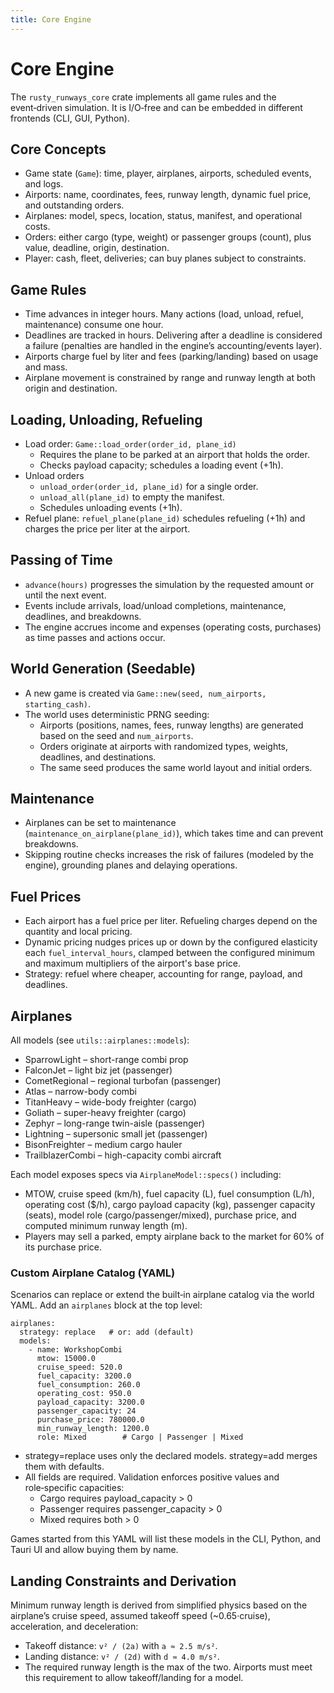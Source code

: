 ```yaml
---
title: Core Engine
---
```


# Core Engine

The `rusty_runways_core` crate implements all game rules and the event‑driven simulation. It is I/O‑free and can be embedded in different frontends (CLI, GUI, Python).

## Core Concepts

- Game state (`Game`): time, player, airplanes, airports, scheduled events, and logs.
- Airports: name, coordinates, fees, runway length, dynamic fuel price, and outstanding orders.
- Airplanes: model, specs, location, status, manifest, and operational costs.
- Orders: either cargo (type, weight) or passenger groups (count), plus value, deadline, origin, destination.
- Player: cash, fleet, deliveries; can buy planes subject to constraints.

## Game Rules

- Time advances in integer hours. Many actions (load, unload, refuel, maintenance) consume one hour.
- Deadlines are tracked in hours. Delivering after a deadline is considered a failure (penalties are handled in the engine’s accounting/events layer).
- Airports charge fuel by liter and fees (parking/landing) based on usage and mass.
- Airplane movement is constrained by range and runway length at both origin and destination.

## Loading, Unloading, Refueling

- Load order: `Game::load_order(order_id, plane_id)`
  - Requires the plane to be parked at an airport that holds the order.
  - Checks payload capacity; schedules a loading event (+1h).
- Unload orders
  - `unload_order(order_id, plane_id)` for a single order.
  - `unload_all(plane_id)` to empty the manifest.
  - Schedules unloading events (+1h).
- Refuel plane: `refuel_plane(plane_id)` schedules refueling (+1h) and charges the price per liter at the airport.

## Passing of Time

- `advance(hours)` progresses the simulation by the requested amount or until the next event.
- Events include arrivals, load/unload completions, maintenance, deadlines, and breakdowns.
- The engine accrues income and expenses (operating costs, purchases) as time passes and actions occur.

## World Generation (Seedable)

- A new game is created via `Game::new(seed, num_airports, starting_cash)`.
- The world uses deterministic PRNG seeding:
  - Airports (positions, names, fees, runway lengths) are generated based on the seed and `num_airports`.
  - Orders originate at airports with randomized types, weights, deadlines, and destinations.
  - The same seed produces the same world layout and initial orders.

## Maintenance

- Airplanes can be set to maintenance (`maintenance_on_airplane(plane_id)`), which takes time and can prevent breakdowns.
- Skipping routine checks increases the risk of failures (modeled by the engine), grounding planes and delaying operations.

## Fuel Prices

- Each airport has a fuel price per liter. Refueling charges depend on the quantity and local pricing.
- Dynamic pricing nudges prices up or down by the configured elasticity each `fuel_interval_hours`, clamped between the configured minimum and maximum multipliers of the airport's base price.
- Strategy: refuel where cheaper, accounting for range, payload, and deadlines.

## Airplanes

All models (see `utils::airplanes::models`):

- SparrowLight – short-range combi prop
- FalconJet – light biz jet (passenger)
- CometRegional – regional turbofan (passenger)
- Atlas – narrow-body combi
- TitanHeavy – wide-body freighter (cargo)
- Goliath – super-heavy freighter (cargo)
- Zephyr – long-range twin-aisle (passenger)
- Lightning – supersonic small jet (passenger)
- BisonFreighter – medium cargo hauler
- TrailblazerCombi – high-capacity combi aircraft

Each model exposes specs via `AirplaneModel::specs()` including:

- MTOW, cruise speed (km/h), fuel capacity (L), fuel consumption (L/h), operating cost ($/h), cargo payload capacity (kg), passenger capacity (seats), model role (cargo/passenger/mixed), purchase price, and computed minimum runway length (m).
- Players may sell a parked, empty airplane back to the market for 60% of its purchase price.

### Custom Airplane Catalog (YAML)

Scenarios can replace or extend the built‑in airplane catalog via the world YAML. Add an `airplanes` block at the top level:

```
airplanes:
  strategy: replace   # or: add (default)
  models:
    - name: WorkshopCombi
      mtow: 15000.0
      cruise_speed: 520.0
      fuel_capacity: 3200.0
      fuel_consumption: 260.0
      operating_cost: 950.0
      payload_capacity: 3200.0
      passenger_capacity: 24
      purchase_price: 780000.0
      min_runway_length: 1200.0
      role: Mixed        # Cargo | Passenger | Mixed
```

- strategy=replace uses only the declared models. strategy=add merges them with defaults.
- All fields are required. Validation enforces positive values and role‑specific capacities:
  - Cargo requires payload_capacity > 0
  - Passenger requires passenger_capacity > 0
  - Mixed requires both > 0
 
Games started from this YAML will list these models in the CLI, Python, and Tauri UI and allow buying them by name.

## Landing Constraints and Derivation

Minimum runway length is derived from simplified physics based on the airplane’s cruise speed, assumed takeoff speed (~0.65·cruise), acceleration, and deceleration:

- Takeoff distance: `v² / (2a)` with `a ≈ 2.5 m/s²`.
- Landing distance: `v² / (2d)` with `d ≈ 4.0 m/s²`.
- The required runway length is the max of the two. Airports must meet this requirement to allow takeoff/landing for a model.
